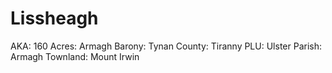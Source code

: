 # Lissheagh

AKA: 160
Acres: Armagh
Barony: Tynan
County: Tiranny
PLU: Ulster
Parish: Armagh
Townland: Mount Irwin